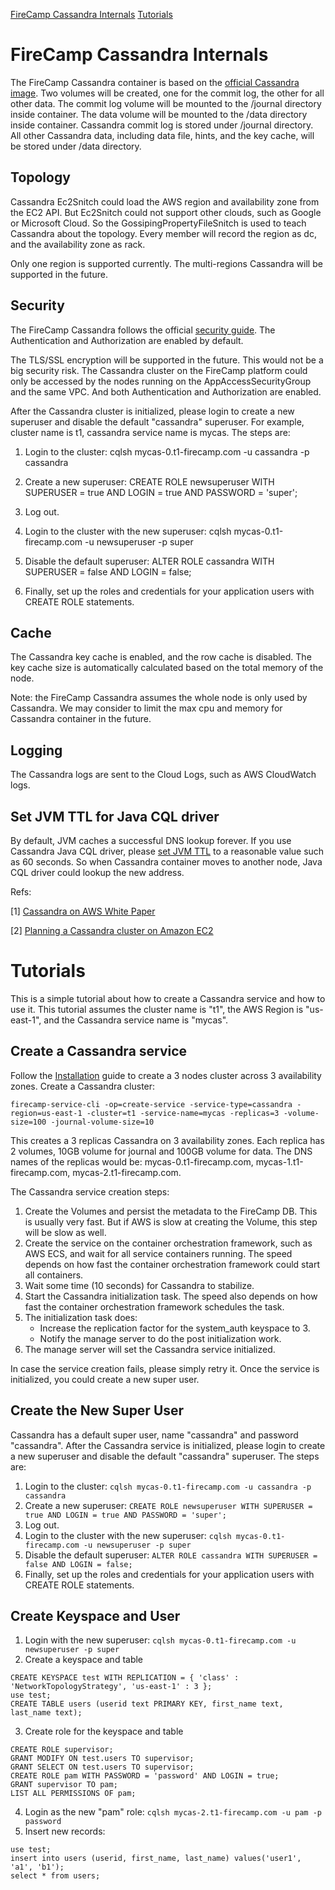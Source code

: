 [FireCamp Cassandra Internals](https://github.com/cloudstax/firecamp/tree/master/catalog/cassandra#firecamp-cassandra-internals)
[Tutorials](https://github.com/cloudstax/firecamp/tree/master/catalog/cassandra#tutorials)

# FireCamp Cassandra Internals

The FireCamp Cassandra container is based on the [official Cassandra image](https://hub.docker.com/_/cassandra/). Two volumes will be created, one for the commit log, the other for all other data. The commit log volume will be mounted to the /journal directory inside container. The data volume will be mounted to the /data directory inside container. Cassandra commit log is stored under /journal directory. All other Cassandra data, including data file, hints, and the key cache, will be stored under /data directory.

## Topology

Cassandra Ec2Snitch could load the AWS region and availability zone from the EC2 API. But Ec2Snitch could not support other clouds, such as Google or Microsoft Cloud. So the GossipingPropertyFileSnitch is used to teach Cassandra about the topology. Every member will record the region as dc, and the availability zone as rack.

Only one region is supported currently. The multi-regions Cassandra will be supported in the future.

## Security

The FireCamp Cassandra follows the official [security guide](http://cassandra.apache.org/doc/latest/operating/security.html). The Authentication and Authorization are enabled by default.

The TLS/SSL encryption will be supported in the future. This would not be a big security risk. The Cassandra cluster on the FireCamp platform could only be accessed by the nodes running on the AppAccessSecurityGroup and the same VPC. And both Authentication and Authorization are enabled.

After the Cassandra cluster is initialized, please login to create a new superuser and disable the default "cassandra" superuser. For example, cluster name is t1, cassandra service name is mycas. The steps are:

1. Login to the cluster: cqlsh mycas-0.t1-firecamp.com -u cassandra -p cassandra

2. Create a new superuser: CREATE ROLE newsuperuser WITH SUPERUSER = true AND LOGIN = true AND PASSWORD = 'super';

3. Log out.

4. Login to the cluster with the new superuser: cqlsh mycas-0.t1-firecamp.com -u newsuperuser -p super

5. Disable the default superuser: ALTER ROLE cassandra WITH SUPERUSER = false AND LOGIN = false;

6. Finally, set up the roles and credentials for your application users with CREATE ROLE statements.


## Cache

The Cassandra key cache is enabled, and the row cache is disabled. The key cache size is automatically calculated based on the total memory of the node.

Note: the FireCamp Cassandra assumes the whole node is only used by Cassandra. We may consider to limit the max cpu and memory for Cassandra container in the future.

## Logging

The Cassandra logs are sent to the Cloud Logs, such as AWS CloudWatch logs.

## Set JVM TTL for Java CQL driver

By default, JVM caches a successful DNS lookup forever. If you use Cassandra Java CQL driver, please [set JVM TTL](http://docs.aws.amazon.com/AWSSdkDocsJava/latest/DeveloperGuide/java-dg-jvm-ttl.html) to a reasonable value such as 60 seconds. So when Cassandra container moves to another node, Java CQL driver could lookup the new address.

Refs:

[1] [Cassandra on AWS White Paper](https://d0.awsstatic.com/whitepapers/Cassandra_on_AWS.pdf)

[2] [Planning a Cassandra cluster on Amazon EC2](http://docs.datastax.com/en/landing_page/doc/landing_page/planning/planningEC2.html)


# Tutorials

This is a simple tutorial about how to create a Cassandra service and how to use it. This tutorial assumes the cluster name is "t1", the AWS Region is "us-east-1", and the Cassandra service name is "mycas".

## Create a Cassandra service
Follow the [Installation](https://github.com/cloudstax/firecamp/tree/master/docs/installation) guide to create a 3 nodes cluster across 3 availability zones. Create a Cassandra cluster:
```
firecamp-service-cli -op=create-service -service-type=cassandra -region=us-east-1 -cluster=t1 -service-name=mycas -replicas=3 -volume-size=100 -journal-volume-size=10
```

This creates a 3 replicas Cassandra on 3 availability zones. Each replica has 2 volumes, 10GB volume for journal and 100GB volume for data. The DNS names of the replicas would be: mycas-0.t1-firecamp.com, mycas-1.t1-firecamp.com, mycas-2.t1-firecamp.com.

The Cassandra service creation steps:
1. Create the Volumes and persist the metadata to the FireCamp DB. This is usually very fast. But if AWS is slow at creating the Volume, this step will be slow as well.
2. Create the service on the container orchestration framework, such as AWS ECS, and wait for all service containers running. The speed depends on how fast the container orchestration framework could start all containers.
3. Wait some time (10 seconds) for Cassandra to stabilize.
4. Start the Cassandra initialization task. The speed also depends on how fast the container orchestration framework schedules the task.
5. The initialization task does:
   * Increase the replication factor for the system_auth keyspace to 3.
   * Notify the manage server to do the post initialization work.
6. The manage server will set the Cassandra service initialized.

In case the service creation fails, please simply retry it. Once the service is initialized, you could create a new super user.

## Create the New Super User
Cassandra has a default super user, name "cassandra" and password "cassandra". After the Cassandra service is initialized, please login to create a new superuser and disable the default "cassandra" superuser. The steps are:

1. Login to the cluster: `cqlsh mycas-0.t1-firecamp.com -u cassandra -p cassandra`
2. Create a new superuser: `CREATE ROLE newsuperuser WITH SUPERUSER = true AND LOGIN = true AND PASSWORD = 'super';`
3. Log out.
4. Login to the cluster with the new superuser: `cqlsh mycas-0.t1-firecamp.com -u newsuperuser -p super`
5. Disable the default superuser: `ALTER ROLE cassandra WITH SUPERUSER = false AND LOGIN = false;`
6. Finally, set up the roles and credentials for your application users with CREATE ROLE statements.

## Create Keyspace and User
1. Login with the new superuser: `cqlsh mycas-0.t1-firecamp.com -u newsuperuser -p super`
2. Create a keyspace and table
```
CREATE KEYSPACE test WITH REPLICATION = { 'class' : 'NetworkTopologyStrategy', 'us-east-1' : 3 };
use test;
CREATE TABLE users (userid text PRIMARY KEY, first_name text, last_name text);
```
3. Create role for the keyspace and table
```
CREATE ROLE supervisor;
GRANT MODIFY ON test.users TO supervisor;
GRANT SELECT ON test.users TO supervisor;
CREATE ROLE pam WITH PASSWORD = 'password' AND LOGIN = true;
GRANT supervisor TO pam;
LIST ALL PERMISSIONS OF pam;
```
4. Login as the new "pam" role: `cqlsh mycas-2.t1-firecamp.com -u pam -p password`
5. Insert new records:
```
use test;
insert into users (userid, first_name, last_name) values('user1', 'a1', 'b1');
select * from users;
```
